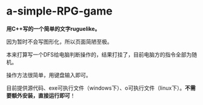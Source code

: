 # a-simple-RPG-game

**用C++写的一个简单的文字ruguelike。**

因为暂时不会写图形化，所以页面简陋至极。

本来打算写一个DFS给电脑判断操作的，结果打挂了，目前电脑方的指令全部为随机。

操作方法很简单，用键盘输入即可。

目前提供源代码、exe可执行文件（windows下）、o可执行文件（linux下）。**不需要额外安装，直接运行即可**！
